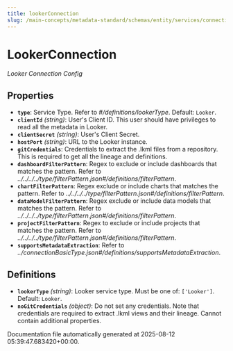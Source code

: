 ```yaml
---
title: lookerConnection
slug: /main-concepts/metadata-standard/schemas/entity/services/connections/dashboard/lookerconnection
---
```


# LookerConnection

*Looker Connection Config*

## Properties

- **`type`**: Service Type. Refer to *#/definitions/lookerType*. Default: `Looker`.
- **`clientId`** *(string)*: User's Client ID. This user should have privileges to read all the metadata in Looker.
- **`clientSecret`** *(string)*: User's Client Secret.
- **`hostPort`** *(string)*: URL to the Looker instance.
- **`gitCredentials`**: Credentials to extract the .lkml files from a repository. This is required to get all the lineage and definitions.
- **`dashboardFilterPattern`**: Regex to exclude or include dashboards that matches the pattern. Refer to *../../../../type/filterPattern.json#/definitions/filterPattern*.
- **`chartFilterPattern`**: Regex exclude or include charts that matches the pattern. Refer to *../../../../type/filterPattern.json#/definitions/filterPattern*.
- **`dataModelFilterPattern`**: Regex exclude or include data models that matches the pattern. Refer to *../../../../type/filterPattern.json#/definitions/filterPattern*.
- **`projectFilterPattern`**: Regex to exclude or include projects that matches the pattern. Refer to *../../../../type/filterPattern.json#/definitions/filterPattern*.
- **`supportsMetadataExtraction`**: Refer to *../connectionBasicType.json#/definitions/supportsMetadataExtraction*.
## Definitions

- **`lookerType`** *(string)*: Looker service type. Must be one of: `['Looker']`. Default: `Looker`.
- **`noGitCredentials`** *(object)*: Do not set any credentials. Note that credentials are required to extract .lkml views and their lineage. Cannot contain additional properties.


Documentation file automatically generated at 2025-08-12 05:39:47.683420+00:00.
